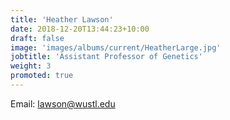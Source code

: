 ```yaml
---
title: 'Heather Lawson'
date: 2018-12-20T13:44:23+10:00
draft: false
image: 'images/albums/current/HeatherLarge.jpg'
jobtitle: 'Assistant Professor of Genetics'
weight: 3
promoted: true
---
```


Email: lawson@wustl.edu